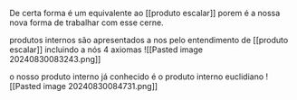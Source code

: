 
De certa forma é um equivalente ao [[produto escalar]] porem é a nossa nova forma de trabalhar com esse cerne.

produtos internos são apresentados a nos pelo entendimento de [[produto escalar]] incluindo a nós 4 axiomas
![[Pasted image 20240830083243.png]]

o nosso produto interno já conhecido é o produto interno euclidiano
![[Pasted image 20240830084731.png]]

